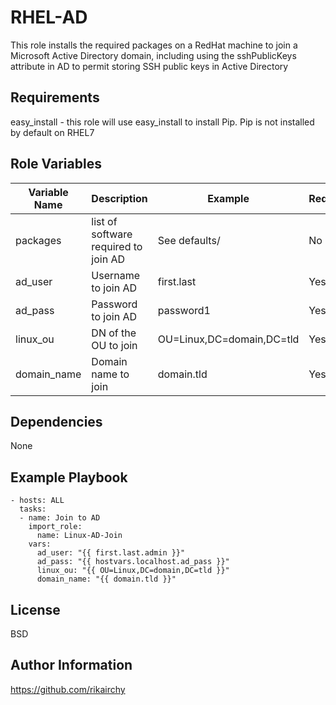 RHEL-AD
=========

This role installs the required packages on a RedHat machine to join a Microsoft Active Directory domain, including using the sshPublicKeys attribute in AD to permit storing SSH public keys in Active Directory

Requirements
------------

easy_install - this role will use easy_install to install Pip. Pip is not installed by default on RHEL7

Role Variables
--------------

|Variable Name|Description|Example|Required|
|---|---|---|---|
|packages|list of software required to join AD|See defaults/|No|
|ad_user|Username to join AD|first.last|Yes|
|ad_pass|Password to join AD|password1|Yes|
|linux_ou|DN of the OU to join|OU=Linux,DC=domain,DC=tld|Yes|
|domain_name|Domain name to join|domain.tld|Yes|


Dependencies
------------

None

Example Playbook
----------------

```
- hosts: ALL
  tasks:
  - name: Join to AD
	import_role:
	  name: Linux-AD-Join
	vars:
	  ad_user: "{{ first.last.admin }}"
	  ad_pass: "{{ hostvars.localhost.ad_pass }}"
	  linux_ou: "{{ OU=Linux,DC=domain,DC=tld }}"
	  domain_name: "{{ domain.tld }}"

```

License
-------

BSD

Author Information
------------------

https://github.com/rikairchy

